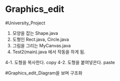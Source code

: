 # Graphics_edit

#University_Project

1. 모양을 잡는 Shape.java
2. 도형인 Rect.java, Circle.java
3. 그림을 그리는 MyCanvas.java
4. Test2(main).java 에서 작동을 하게 됨.

4-1. 도형을 복사한다. copy
4-2. 도형을 붙여넣은다. paste

#Graphics_edit_Diagram을 보며 구조화

